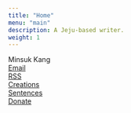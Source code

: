 ```yaml
---
title: "Home"
menu: "main"
description: A Jeju-based writer.
weight: 1
---
```

<style>
li {
  list-style: none;
}

ul {
  padding: 0;
}
</style>

<ul>
<li>Minsuk Kang</li>
<li><a href="https://letterbird.co/kang">Email</a></li>
<li><a href="https://kangminsuk.com/blog/index.xml">RSS</a></li>
<li><a href="https://kangminsuk.com/my-apps/">Creations</a></li>
<li><a href="https://kangminsuk.com/sentences/">Sentences</a></li>
<li><a href="https://ko-fi.com/kangminsuk">Donate</a></li>
</ul>